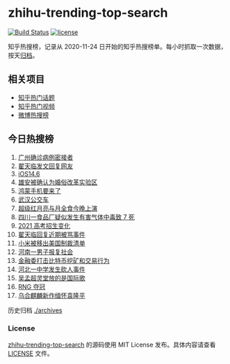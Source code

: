 # zhihu-trending-top-search

[![Build Status](https://github.com/justjavac/zhihu-trending-top-search/workflows/ci/badge.svg?branch=main)](https://github.com/justjavac/zhihu-trending-top-search/actions)
[![license](https://img.shields.io/github/license/justjavac/zhihu-trending-top-search)](https://github.com/justjavac/zhihu-trending-top-search/blob/main/LICENSE)

知乎热搜榜，记录从 2020-11-24 日开始的知乎热搜榜单。每小时抓取一次数据，按天[归档](./archives)。

## 相关项目

- [知乎热门话题](https://github.com/justjavac/zhihu-trending-hot-questions)
- [知乎热门视频](https://github.com/justjavac/zhihu-trending-hot-video)
- [微博热搜榜](https://github.com/justjavac/weibo-trending-hot-search)

## 今日热搜榜

<!-- BEGIN -->
<!-- 最后更新时间 Wed May 26 2021 20:13:27 GMT+0800 (China Standard Time) -->

1. [广州确诊病例密接者](https://www.zhihu.com/search?q=广州疫情)
2. [翟天临发文回复网友](https://www.zhihu.com/search?q=翟天临)
3. [iOS14.6](https://www.zhihu.com/search?q=ios14.6)
4. [雄安被确认为婚俗改革实验区](https://www.zhihu.com/search?q=雄安)
5. [鸿蒙手机要来了](https://www.zhihu.com/search?q=华为鸿蒙)
6. [武汉公交车](https://www.zhihu.com/search?q=武汉公交车)
7. [超级红月亮与月全食今晚上演](https://www.zhihu.com/search?q=超级红月亮)
8. [四川一食品厂疑似发生有害气体中毒致 7 死](https://www.zhihu.com/search?q=四川食品厂)
9. [2021 高考招生变化](https://www.zhihu.com/search?q=高考招生)
10. [翟天临回复近期被骂事件](https://www.zhihu.com/search?q=翟天临回复)
11. [小米被移出美国制裁清单](https://www.zhihu.com/search?q=小米美国和解)
12. [河南一男子报复社会](https://www.zhihu.com/search?q=河南男子)
13. [金融委打击比特币挖矿和交易行为](https://www.zhihu.com/search?q=金融委打击比特币)
14. [河北一中学发生砍人事件](https://www.zhihu.com/search?q=河北中学砍人)
15. [吴孟超灵堂放的是国际歌](https://www.zhihu.com/search?q=吴孟超)
16. [RNG 夺冠](https://www.zhihu.com/search?q=rng)
17. [乌合麒麟新作缅怀袁隆平](https://www.zhihu.com/search?q=乌合麒麟新作)

<!-- END -->

历史归档 [./archives](./archives)

### License

[zhihu-trending-top-search](https://github.com/justjavac/zhihu-trending-top-search)
的源码使用 MIT License 发布。具体内容请查看 [LICENSE](./LICENSE) 文件。
